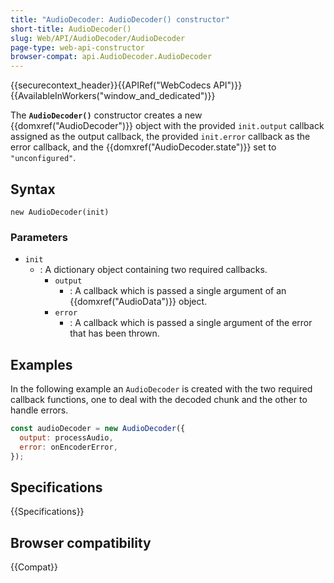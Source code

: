 ```yaml
---
title: "AudioDecoder: AudioDecoder() constructor"
short-title: AudioDecoder()
slug: Web/API/AudioDecoder/AudioDecoder
page-type: web-api-constructor
browser-compat: api.AudioDecoder.AudioDecoder
---
```


{{securecontext_header}}{{APIRef("WebCodecs API")}}{{AvailableInWorkers("window_and_dedicated")}}

The **`AudioDecoder()`** constructor creates a new {{domxref("AudioDecoder")}} object with the provided `init.output` callback assigned as the output callback, the provided `init.error` callback as the error callback, and the {{domxref("AudioDecoder.state")}} set to `"unconfigured"`.

## Syntax

```js-nolint
new AudioDecoder(init)
```

### Parameters

- `init`
  - : A dictionary object containing two required callbacks.
    - `output`
      - : A callback which is passed a single argument of an {{domxref("AudioData")}} object.
    - `error`
      - : A callback which is passed a single argument of the error that has been thrown.

## Examples

In the following example an `AudioDecoder` is created with the two required callback functions, one to deal with the decoded chunk and the other to handle errors.

```js
const audioDecoder = new AudioDecoder({
  output: processAudio,
  error: onEncoderError,
});
```

## Specifications

{{Specifications}}

## Browser compatibility

{{Compat}}
